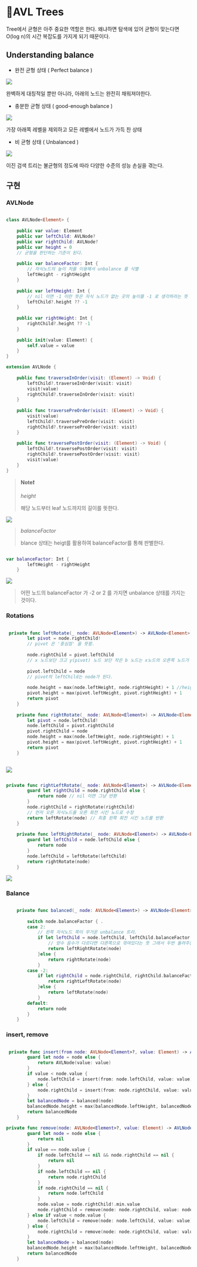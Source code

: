 # AVL Trees

Tree에서 균형은 아주 중요한 역할은 한다. 왜냐하면 탐색에 있어 균형이 맞는다면 O(log n)의 시간 복잡도를 가지게 되기 때문이다. 

## Understanding balance

- 완전 균형 상태 ( Perfect balance ) 

![](https://hackmd.io/_uploads/By9BPz7I2.png)

완벽하게 대칭적일 뿐만 아니라, 아래의 노드는 완전히 채워져야한다.

- 충분한 균형 상태 ( good-enough balance )

![](https://hackmd.io/_uploads/ryGwKGQU2.png)

가장 아래쪽 레벨을 제외하고 모든 레벨에서 노드가 가득 찬 상태

- 비 균형 상태 ( Unbalanced )

![](https://hackmd.io/_uploads/SymFKGXL2.png)

이진 검색 트리는 불균형의 정도에 따라 다양한 수준의 성능 손실을 겪는다.

## 구현

### AVLNode

```swift

class AVLNode<Element> {
    
    public var value: Element
    public var leftChild: AVLNode?
    public var rightChild: AVLNode?
    public var height = 0
    // 균형을 판단하는 기준이 된다.
    
    public var balanceFactor: Int {
        // 자식노드의 높이 차를 이용해서 unbalance 를 식별
        leftHeight - rightHeight
    }
    
    public var leftHeight: Int {
        // nil 이면 -1 이란 뜻은 자식 노드가 없는 곳의 높이를 -1 로 생각하라는 뜻
        leftChild?.height ?? -1
    }
    
    public var rightHeight: Int {
        rightChild?.height ?? -1
    }
    
    public init(value: Element) {
        self.value = value
    }
}

extension AVLNode {
    
    public func traverseInOrder(visit: (Element) -> Void) {
        leftChild?.traverseInOrder(visit: visit)
        visit(value)
        rightChild?.traverseInOrder(visit: visit)
    }
    
    public func traversePreOrder(visit: (Element) -> Void) {
        visit(value)
        leftChild?.traversePreOrder(visit: visit)
        rightChild?.traversePreOrder(visit: visit)
    }
    
    public func traversePostOrder(visit: (Element) -> Void) {
        leftChild?.traversePostOrder(visit: visit)
        rightChild?.traversePostOrder(visit: visit)
        visit(value)
    }
}

```

>**Note❗️**
>
>*height*
>
>해당 노드부터 leaf 노드까지의 길이를 뜻한다.

![](https://hackmd.io/_uploads/BJCpaf7Ln.png)

>*balanceFactor*
>
> blance 상태는 heigt를 활용하여 balanceFactor를 통해 판별한다.

```swift

var balanceFactor: Int {
        leftHeight - rightHeight
    }

```

![](https://hackmd.io/_uploads/Hy9uB7mUh.png)


>어떤 노드의 balanceFactor 가 -2 or 2 를 가지면 unbalance 상태를 가지는 것이다.

### Rotations

```swift

 private func leftRotate(_ node: AVLNode<Element>) -> AVLNode<Element> {
        let pivot = node.rightChild!
        // pivot 은 '중심점' 을 뜻함.
        
        node.rightChild = pivot.leftChild
        // x 노드보단 크고 y(pivot) 노드 보단 작은 b 노드는 x노드의 오른쪽 노드가 된다.
        
        pivot.leftChild = node
        // pivot의 leftChild는 node가 된다.
        
        node.height = max(node.leftHeight, node.rightHeight) + 1 //height 수정
        pivot.height = max(pivot.leftHeight, pivot.rightHeight) + 1
        return pivot
    }
    
    private func rightRotate(_ node: AVLNode<Element>) -> AVLNode<Element> {
        let pivot = node.leftChild!
        node.leftChild = pivot.rightChild
        pivot.rightChild = node
        node.height = max(node.leftHeight, node.rightHeight) + 1
        pivot.height = max(pivot.leftHeight, pivot.rightHeight) + 1
        return pivot
    }
    

```

![](https://hackmd.io/_uploads/HkK9qm7Un.png)

```swift

private func rightLeftRotate(_ node: AVLNode<Element>) -> AVLNode<Element> {
        guard let rightChild = node.rightChild else {
            return node // nil 이면 그냥 반환
        }
        node.rightChild = rightRotate(rightChild)
        // 먼저 오른 자식노드를 오른 회전 시킨 노드로 수정
        return leftRotate(node) // 최종 왼쪽 회전 시킨 노드를 반환
    }
    
    private func leftRightRotate(_ node: AVLNode<Element>) -> AVLNode<Element> {
        guard let leftChild = node.leftChild else {
            return node
        }
        node.leftChild = leftRotate(leftChild)
        return rightRotate(node)
    }

```

![](https://hackmd.io/_uploads/rkMsj7XU2.png)

### Balance

```swift

    private func balanced(_ node: AVLNode<Element>) -> AVLNode<Element> {
    
        switch node.balanceFactor { .
        case 2:
            // 왼쪽 자식노드 쪽이 무거운 unbalance 트리.
            if let leftChild = node.leftChild, leftChild.balanceFactor == -1 {
                // 양수 음수가 다르다면 다른쪽으로 꺾여있다는 뜻 그래서 두번 돌려주는 메서드를 호출
                return leftRightRotate(node)
            }else {
                return rightRotate(node)
            }
        case -2:
            if let rightChild = node.rightChild, rightChild.balanceFactor == 1 {
                return rightLeftRotate(node)
            }else {
                return leftRotate(node)
            }
        default: 
            return node
        }
    }

```

### insert, remove

```swift

 private func insert(from node: AVLNode<Element>?, value: Element) -> AVLNode<Element> {
        guard let node = node else {
            return AVLNode(value: value)
        }
        if value < node.value {
            node.leftChild = insert(from: node.leftChild, value: value)
        } else {
            node.rightChild = insert(from: node.rightChild, value: value)
        }
        let balancedNode = balanced(node)
        balancedNode.height = max(balancedNode.leftHeight, balancedNode.rightHeight) + 1
        return balancedNode
    }

private func remove(node: AVLNode<Element>?, value: Element) -> AVLNode<Element>? {
        guard let node = node else {
            return nil
        }
        if value == node.value {
            if node.leftChild == nil && node.rightChild == nil {
                return nil
            }
            if node.leftChild == nil {
                return node.rightChild
            }
            if node.rightChild == nil {
                return node.leftChild
            }
            node.value = node.rightChild!.min.value
            node.rightChild = remove(node: node.rightChild, value: node.value)
        } else if value < node.value {
            node.leftChild = remove(node: node.leftChild, value: value)
        } else {
            node.rightChild = remove(node: node.rightChild, value: value)
        }
        let balancedNode = balanced(node)
        balancedNode.height = max(balancedNode.leftHeight, balancedNode.rightHeight) + 1
        return balancedNode
    }

```

